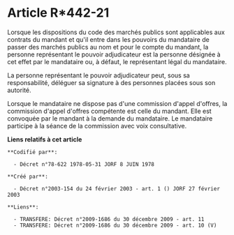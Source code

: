 # Article R*442-21

Lorsque les dispositions du code des marchés publics sont applicables aux contrats du mandant et qu'il entre dans les
pouvoirs du mandataire de passer des marchés publics au nom et pour le compte du mandant, la personne représentant le pouvoir
adjudicateur est la personne désignée à cet effet par le mandataire ou, à défaut, le représentant légal du mandataire.

La personne représentant le pouvoir adjudicateur peut, sous sa responsabilité, déléguer sa signature à des personnes placées
sous son autorité.

Lorsque le mandataire ne dispose pas d'une commission d'appel d'offres, la commission d'appel d'offres compétente est celle
du mandant. Elle est convoquée par le mandant à la demande du mandataire. Le mandataire participe à la séance de la
commission avec voix consultative.

**Liens relatifs à cet article**

	**Codifié par**:

	  - Décret n°78-622 1978-05-31 JORF 8 JUIN 1978

	**Créé par**:

	  - Décret n°2003-154 du 24 février 2003 - art. 1 () JORF 27 février 2003

	**Liens**:

	  - TRANSFERE: Décret n°2009-1686 du 30 décembre 2009 - art. 11
	  - TRANSFERE: Décret n°2009-1686 du 30 décembre 2009 - art. 10 (V)

